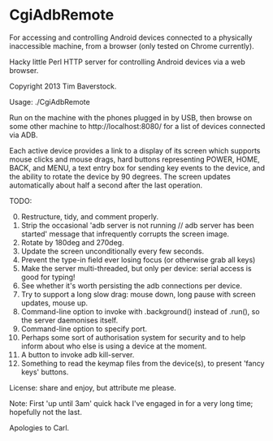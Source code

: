 CgiAdbRemote
============

For accessing and controlling Android devices connected to a physically
inaccessible machine, from a browser (only tested on Chrome currently).

Hacky little Perl HTTP server for controlling Android devices via a web browser.

Copyright 2013 Tim Baverstock.

Usage: ./CgiAdbRemote

Run on the machine with the phones plugged in by USB, then browse on some other
machine to http://localhost:8080/ for a list of devices connected via ADB.

Each active device provides a link to a display of its screen which supports
mouse clicks and mouse drags, hard buttons representing POWER, HOME, BACK, and
MENU, a text entry box for sending key events to the device, and the ability to
rotate the device by 90 degrees. The screen updates automatically about half a
second after the last operation.

TODO:

0. Restructure, tidy, and comment properly.
0. Strip the occasional 'adb server is not running // adb server has been started' message that infrequently corrupts the screen image.
0. Rotate by 180deg and 270deg.
0. Update the screen unconditionally every few seconds.
0. Prevent the type-in field ever losing focus (or otherwise grab all keys)
0. Make the server multi-threaded, but only per device: serial access is good for typing!
0. See whether it's worth persisting the adb connections per device.
0. Try to support a long slow drag: mouse down, long pause with screen updates, mouse up.
0. Command-line option to invoke with .background() instead of .run(), so the server daemonises itself.
0. Command-line option to specify port.
0. Perhaps some sort of authorisation system for security and to help inform about who else is using a device at the moment.
0. A button to invoke adb kill-server.
0. Something to read the keymap files from the device(s), to present 'fancy keys' buttons.


License: share and enjoy, but attribute me please.

Note: First 'up until 3am' quick hack I've engaged in for a very long time;
hopefully not the last.

Apologies to Carl.

